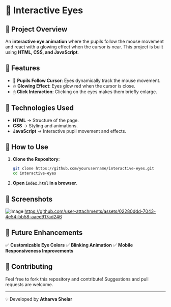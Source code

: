 # 👀 Interactive Eyes

## 📌 Project Overview
An **interactive eye animation** where the pupils follow the mouse movement and react with a glowing effect when the cursor is near. This project is built using **HTML, CSS, and JavaScript**.

## 🌟 Features
- 🎯 **Pupils Follow Cursor**: Eyes dynamically track the mouse movement.
- 🔥 **Glowing Effect**: Eyes glow red when the cursor is close.
- 🖱 **Click Interaction**: Clicking on the eyes makes them briefly enlarge.

## 📂 Technologies Used
- **HTML** → Structure of the page.
- **CSS** → Styling and animations.
- **JavaScript** → Interactive pupil movement and effects.

## 🚀 How to Use
1. **Clone the Repository**:
   ```bash
   git clone https://github.com/yourusername/interactive-eyes.git
   cd interactive-eyes
   ```
2. **Open `index.html` in a browser**.

## 📸 Screenshots
![Image](https://github.com/user-attachments/assets/05dcd036-133d-4a04-b15e-962cc5b0d741)
https://github.com/user-attachments/assets/02280ddd-7043-4e54-bb58-aaee917ad246

## 📌 Future Enhancements
✅ **Customizable Eye Colors**
✅ **Blinking Animation**
✅ **Mobile Responsiveness Improvements**

## 🤝 Contributing
Feel free to fork this repository and contribute! Suggestions and pull requests are welcome.

---
💡 Developed by **Atharva Shelar**

